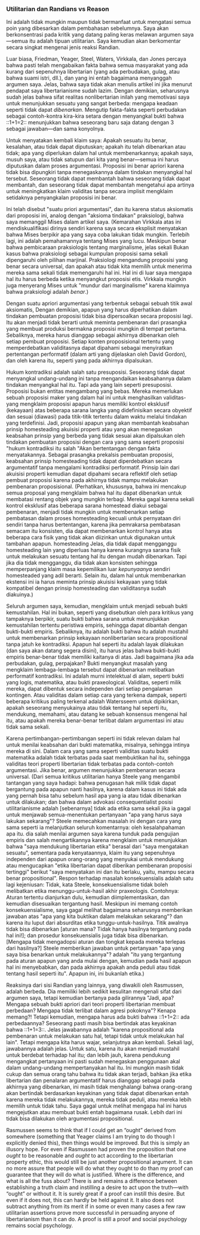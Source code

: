###  Utilitarian dan Randians vs Reason 

[^0]: Membalas ke “Symposium on Hoppe’s Argumentation Ethic”, *Liberty* (November 1988).

Ini adalah tidak mungkin maupun tidak bermanfaat untuk mengatasi semua poin yang dibesarkan dalam pembahasan sebelumnya. Saya akan berkonsentrasi pada kritik yang datang paling keras melawan argumen saya—semua itu adalah tipuan utilitarian. Saya kemudian akan berkomentar secara singkat mengenai jenis reaksi Randian.

Luar biasa, Friedman, Yeager, Steel, Waters, Virkkala, dan Jones percaya bahwa pasti telah mengabaikan fakta bahwa semua masyarakat yang ada kurang dari sepenuhnya libertarian (yang ada perbudakan, gulag, atau bahwa suami istri, dll.), dan yang ini entah bagaimana menyanggah argumen saya. Jelas, bahwa saya tidak akan menulis artikel ini jika menurut pendapat saya libertarianisme sudah lazim. Dengan demikian, seharusnya sudah jelas bahwa sifat realitas nonlibertarian inilah yang memotivasi saya untuk menunjukkan sesuatu yang sangat berbeda: mengapa keadaan seperti tidak dapat *dibenarkan*. Mengutip fakta-fakta seperti perbudakan sebagai contoh-kontra kira-kira setara dengan menyangkal bukti bahwa ::1+1=2:: menunjukkan bahwa seseorang baru saja datang dengan 3 sebagai jawaban—dan sama konyolnya.

Untuk menyatakan kembali klaim saya: Apakah sesuatu itu benar, kesalahan, atau tidak dapat diputuskan; apakah itu telah dibenarkan atau tidak; apa yang diperlukan dalam hal untuk membenarkannya; apakah saya, musuh saya, atau tidak satupun dari kita yang benar—semua ini harus diputuskan dalam proses argumentasi. Proposisi ini benar apriori karena tidak bisa dipungkiri tanpa menegaskannya dalam tindakan menyangkal hal tersebut. Seseorang tidak dapat membantah bahwa seseorang tidak dapat membantah, dan seseorang tidak dapat membantah mengetahui apa artinya untuk meningkatkan klaim validitas tanpa secara implisit mengklaim setidaknya penyangkalan proposisi ini benar.

Ini telah disebut "suatu priori argumentasi", dan itu karena status aksiomatis dari proposisi ini, analog dengan "aksioma tindakan" praksiologi, bahwa saya memanggil Mises dalam artikel saya. (Kemarahan Virkkala atas ini mendiskualifikasi dirinya sendiri karena saya secara eksplisit menyatakan bahwa Mises berpikir apa yang saya coba lakukan tidak mungkin. Terlebih lagi, ini adalah pemahamannya tentang Mises yang lucu. Meskipun benar bahwa pembicaraan praksiologis tentang marginalisme, jelas sekali Bukan kasus bahwa praksiologi sebagai kumpulan proposisi sama sekali dipengaruhi oleh pilihan marjinal. Praksiologi mengandung proposisi yang benar secara universal, dan apakah atau tidak kita memilih untuk menerima mereka sama sekali tidak memengaruhi hal ini. Hal ini di luar saya mengapa hal itu harus berbeda ketika menyangkut proposisi etis. Virkkala mungkin juga menyerang Mises untuk "mundur dari marginalisme" karena klaimnya bahwa praksiologi adalah *benar*.)

Dengan suatu apriori argumentasi yang terbentuk sebagai sebuah titik awal aksiomatis, Dengan demikian, apapun yang harus diperhatikan dalam tindakan pembuatan proposisi tidak bisa dipersoalkan secara proposisi lagi. Itu akan menjadi tidak berarti untuk meminta pembenaran dari prasangka yang membuat produksi bermakna proposisi mungkin di tempat pertama. Sebaliknya, mereka harus dianggap sebagai akhirnya dibenarkan oleh setiap pembuat proposisi. Setiap konten proposisional tertentu yang memperdebatkan validitasnya dapat dipahami sebagai menyiratkan pertentangan performatif (dalam arti yang dijelaskan oleh David Gordon), dan oleh karena itu, seperti yang pada akhirnya dipalsukan.

Hukum kontradiksi adalah salah satu presuposisi. Seseorang tidak dapat menyangkal undang-undang ini tanpa mengandaikan keabsahannya dalam tindakan menyangkal hal itu. Tapi ada yang lain seperti presuposisi. Proposisi bukan entitas mengambang yang bebas. Mereka memerlukan sebuah proposisi maker yang dalam hal ini untuk menghasilkan validitas-yang mengklaim proposisi apapun harus memiliki kontrol eksklusif (kekayaan) atas beberapa sarana langka yang didefinisikan secara obyektif dan sesuai (diawasi) pada titik-titik tertentu dalam waktu melalui tindakan yang terdefinisi. Jadi, proposisi apapun yang akan membantah keabsahan prinsip homesteading akuisisi properti atau yang akan menegaskan keabsahan prinsip yang berbeda yang tidak sesuai akan dipalsukan oleh tindakan pembuatan proposisi dengan cara yang sama seperti proposisi "hukum kontradiksi itu salah "Akan bertentangan dengan fakta menyatakannya. Sebagai prasangka prekalsis pembuatan proposisi, keabsahan prinsip homesteading tidak dapat diperdebatkan secara argumentatif tanpa mengalami kontradiksi performatif. Prinsip lain dari akuisisi properti kemudian dapat dipahami secara reflektif oleh setiap pembuat proposisi karena pada akhirnya tidak mampu melakukan pembenaran proposisional. (Perhatikan, khususnya, bahwa ini mencakup semua proposal yang mengklaim bahwa hal itu dapat dibenarkan untuk membatasi rentang objek yang mungkin terbagi. Mereka gagal karena sekali kontrol eksklusif atas beberapa sarana homestead diakui sebagai pembenaran, menjadi tidak mungkin untuk membenarkan setiap pembatasan dalam proses homesteading kecuali untuk pernyataan diri sendiri tanpa harus bertentangan, karena jika pemrakarsa pembatasan semacam itu konsisten, dia dapat membenarkan kontrol hanya atas beberapa cara fisik yang tidak akan diizinkan untuk digunakan untuk tambahan apapun. homesteading Jelas, dia tidak dapat mengganggu homesteading lain yang diperluas hanya karena kurangnya sarana fisik untuk melakukan sesuatu tentang hal itu dengan mudah dibenarkan. Tapi jika dia tidak mengganggu, dia tidak akan konsisten sehingga memperpanjang klaim masa kepemilikan luar *kepunyaanya* sendiri homesteaded yang adil berarti. Selain itu, dalam hal untuk membenarkan ekstensi ini ia harus meminta prinsip akuisisi kekayaan yang tidak kompatibel dengan prinsip homesteading dan validitasnya sudah diakuinya.)

Seluruh argumen saya, kemudian, mengklaim untuk menjadi sebuah bukti kemustahilan. Hal ini bukan, seperti yang disebutkan oleh para kritikus yang tampaknya berpikir, suatu bukti bahwa sarana untuk menunjukkan kemustahilan tertentu peristiwa empiris, sehingga dapat dibantah dengan bukti-bukti empiris. Sebaliknya, itu adalah bukti bahwa itu adalah mustahil untuk membenarkan prinsip kekayaan nonlibertarian secara propositional tanpa jatuh ke kontradiksi. Apapun hal seperti itu adalah layak dilakukan (dan saya akan datang segera disini), itu harus jelas bahwa bukti-bukti empiris benar-benar tidak memiliki kaitanya di atas. Jadi bagaimana jika ada perbudakan, gulag, perpajakan? Bukti menyangkut masalah yang mengklaim lembaga-lembaga tersebut dapat dibenarkan melibatkan performatif kontradiksi. Ini adalah murni intelektual di alam, seperti bukti yang logis, matematika, atau bukti praxeological. Validitas, seperti milik mereka, dapat dibentuk secara independen dari setiap pengalaman kontingen. Atau validitas dalam setiap cara yang terkena dampak, seperti beberapa kritikus paling terkenal adalah Watersseem untuk dipikirkan, apakah seseorang menyukainya atau tidak tentang hal seperti itu, mendukung, memahami, atau datang ke sebuah konsensus mengenai hal itu, atau apakah mereka benar-benar terlibat dalam argumentasi ini atau tidak sama sekali.

Karena pertimbangan-pertimbangan seperti ini tidak relevan dalam hal untuk menilai keabsahan dari bukti matematika, misalnya, sehingga intinya mereka di sini. Dalam cara yang sama seperti validitas suatu bukti matematika adalah tidak terbatas pada saat membuktikan hal itu, sehingga validitas teori properti libertarian tidak terbatas pada contoh-contoh argumentasi. Jika benar, argumen menunjukkan pembenaran secara universal. (Dari semua kritikus utilitarian hanya Steele yang mengambil tantangan yang saya hadapi: bahwa penugasan hak milik tidak dapat bergantung pada apapun nanti hasilnya, karena dalam kasus ini tidak ada yang pernah bisa tahu sebelum hasil apa yang ia atau tidak dibenarkan untuk dilakukan; dan bahwa dalam advokasi consequentialist posisi utilitarianisme adalah [sebenarnya] tidak ada etika sama sekali jika ia gagal untuk menjawab semua-menentukan pertanyaan "apa yang harus saya lakukan sekarang"? Steele memecahkan masalah ini dengan cara yang sama seperti ia melanjutkan seluruh komentarnya: oleh kesalahpahaman apa itu. dia salah menilai argumen saya karena tunduk pada pengujian empiris dan salah mengartikannya karena mengklaim untuk menunjukkan bahwa "saya mendukung libertarian etika" berasal dari "saya mengatakan sesuatu", sementara pada kenyataannya, klaim itu yang sepenuhnya independen dari apapun orang-orang yang menyukai untuk mendukung atau mengucapkan "etika libertarian dapat diberikan pembenaran proposisi tertinggi" berikut "saya menyatakan ini dan itu berlaku, yaitu, mampu secara benar propositional". Respon terhadap masalah konsekuensialis adalah satu lagi kejeniusan: Tidak, kata Steele, konsekuensialisme tidak boleh melibatkan etika menunggu-untuk-hasil akhir praxeologis. Contohnya: Aturan tertentu dianjurkan dulu, kemudian diimplementasikan, dan kemudian disesuaikan tergantung hasil. Meskipun ini memang contoh konsekuensialisme, saya gagal melihat bagaimana seharusnya memberikan jawaban atas "apa yang kita buktikan dalam melakukan sekarang"? dan karena itu luput dari absurditas etika tunggu-untuk-hasilnya. Titik awalnya tidak bisa dibenarkan [aturan mana? Tidak hanya hasilnya tergantung pada hal ini!]; dan prosedur konsekuensialis juga tidak bisa dibenarkan. [Mengapa tidak mengadopsi aturan dan tongkat kepada mereka terlepas dari hasilnya?] Steele memberikan jawaban untuk pertanyaan "apa yang saya bisa benarkan untuk melakukannya"? adalah "itu yang tergantung pada aturan apapun yang anda mulai dengan, kemudian pada hasil apapun hal ini menyebabkan, dan pada akhirnya apakah anda peduli atau tidak tentang hasil seperti itu". Apapun ini, ini bukanlah etika.)

Reaksinya dari sisi Randian yang lainnya, yang diwakili oleh Rasmussen, adalah berbeda. Dia memiliki lebih sedikit kesulitan mengenali sifat dari argumen saya, tetapi kemudian bertanya pada gilirannya "Jadi, apa? Mengapa sebuah bukti apriori dari teori properti libertarian membuat perbedaan? Mengapa tidak terlibat dalam agresi pokoknya"? Kenapa memang?! Tetapi kemudian, mengapa harus ada bukti bahwa ::1+1=2:: ada perbedaannya? Seseorang pasti masih bisa bertindak atas keyakinan bahwa ::1+1=3::. Jelas jawabannya adalah "karena propositional ada pembenaran untuk melakukan satu hal, tetapi tidak untuk melakukan hal lain". Tetapi mengapa kita harus wajar, selanjutnya akan kembali. Sekali lagi, jawabannya adalah jelas. Untuk satu, karena itu akan menjadi mustahil untuk berdebat terhadap hal itu; dan lebih jauh, karena pendukung mengangkat pertanyaan ini pasti sudah menegaskan penggunaan akal dalam undang-undang mempertanyakan hal itu. Ini mungkin masih tidak cukup dan semua orang tahu bahwa itu tidak akan terjadi, bahkan jika etika libertarian dan penalaran argumentatif harus dianggap sebagai pada akhirnya yang dibenarkan, ini masih tidak menghalangi bahwa orang-orang akan bertindak berdasarkan keyakinan yang tidak dapat dibenarkan entah karena mereka tidak melakukannya, mereka tidak peduli, atau mereka lebih memilih untuk tidak tahu. Saya gagal untuk melihat mengapa hal ini harus mengejutkan atau membuat bukti entah bagaimana rusak. Lebih dari ini tidak bisa dilakukan oleh argumentasi propositional.

Rasmussen seems to think that if I could get an “ought” derived from somewhere (something that Yeager claims I am trying to do though I explicitly denied this), then things would be improved. But this is simply an illusory hope. For even if Rasmussen had proven the proposition that one *ought* to be reasonable and *ought* to act according to the libertarian property ethic, this would still be just another propositional argument. It can no more assure that people will do what they ought to do than my proof can guarantee that they will do what is justified. Where is the difference, and what is all the fuss about? There is and remains a difference between establishing a truth claim and instilling a desire to act upon the truth—with “ought” or without it. It is surely great if a proof can instill this desire. But even if it does not, this can hardly be held against it. It also does not subtract anything from its merit if in some or even many cases a few raw utilitarian assertions prove more successful in persuading anyone of libertarianism than it can do. A proof is still a proof and social psychology remains social psychology.
